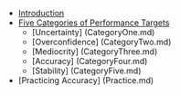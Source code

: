 * [Introduction](README.md)
* [Five Categories of Performance Targets](FiveCategories.md)
  * [Uncertainty] (CategoryOne.md)
  * [Overconfidence] (CategoryTwo.md)
  * [Mediocrity] (CategoryThree.md)
  * [Accuracy] (CategoryFour.md)
  * [Stability] (CategoryFive.md)
* [Practicing Accuracy] (Practice.md)
